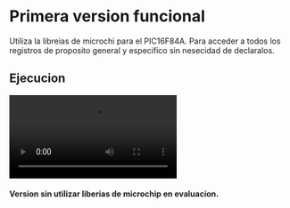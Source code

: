 # Primera version funcional
Utiliza la libreias de microchi para el PIC16F84A. Para acceder a todos los registros de proposito general y especifico sin nesecidad de declaralos.

## Ejecucion
<video controls src="Ejecucion-1-Alpha.mp4" title="Title"></video>
#### Version sin utilizar liberias de microchip en evaluacion.